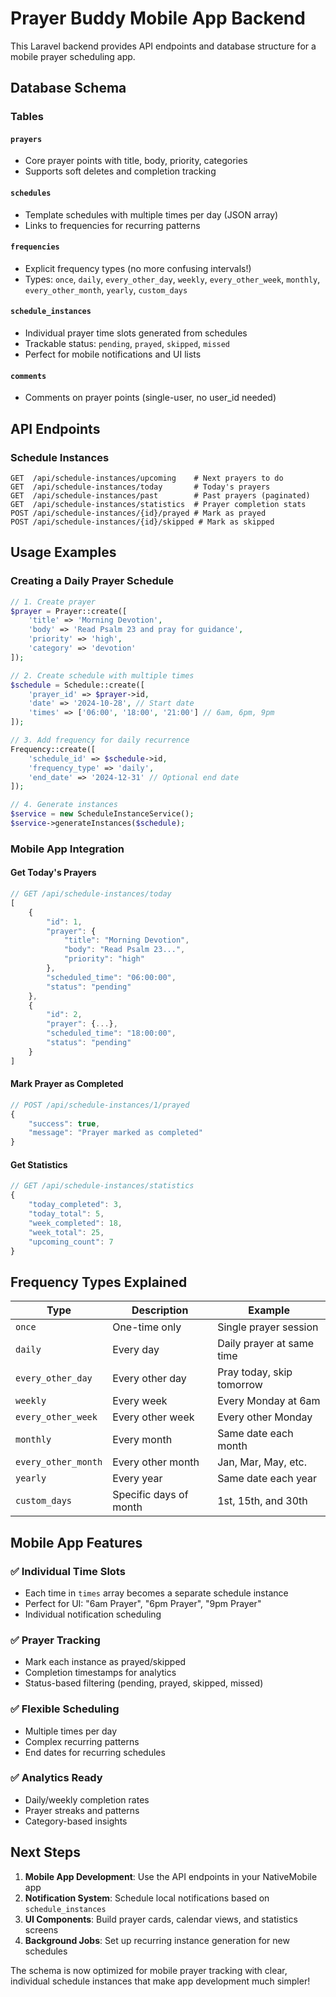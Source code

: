 # Prayer Buddy Mobile App Backend

This Laravel backend provides API endpoints and database structure for a mobile prayer scheduling app.

## Database Schema

### Tables

#### `prayers`
- Core prayer points with title, body, priority, categories
- Supports soft deletes and completion tracking

#### `schedules`
- Template schedules with multiple times per day (JSON array)
- Links to frequencies for recurring patterns

#### `frequencies`
- Explicit frequency types (no more confusing intervals!)
- Types: `once`, `daily`, `every_other_day`, `weekly`, `every_other_week`, `monthly`, `every_other_month`, `yearly`, `custom_days`

#### `schedule_instances`
- Individual prayer time slots generated from schedules
- Trackable status: `pending`, `prayed`, `skipped`, `missed`
- Perfect for mobile notifications and UI lists

#### `comments`
- Comments on prayer points (single-user, no user_id needed)

## API Endpoints

### Schedule Instances
```
GET  /api/schedule-instances/upcoming    # Next prayers to do
GET  /api/schedule-instances/today       # Today's prayers
GET  /api/schedule-instances/past        # Past prayers (paginated)
GET  /api/schedule-instances/statistics  # Prayer completion stats
POST /api/schedule-instances/{id}/prayed # Mark as prayed
POST /api/schedule-instances/{id}/skipped # Mark as skipped
```

## Usage Examples

### Creating a Daily Prayer Schedule
```php
// 1. Create prayer
$prayer = Prayer::create([
    'title' => 'Morning Devotion',
    'body' => 'Read Psalm 23 and pray for guidance',
    'priority' => 'high',
    'category' => 'devotion'
]);

// 2. Create schedule with multiple times
$schedule = Schedule::create([
    'prayer_id' => $prayer->id,
    'date' => '2024-10-28', // Start date
    'times' => ['06:00', '18:00', '21:00'] // 6am, 6pm, 9pm
]);

// 3. Add frequency for daily recurrence
Frequency::create([
    'schedule_id' => $schedule->id,
    'frequency_type' => 'daily',
    'end_date' => '2024-12-31' // Optional end date
]);

// 4. Generate instances
$service = new ScheduleInstanceService();
$service->generateInstances($schedule);
```

### Mobile App Integration

#### Get Today's Prayers
```javascript
// GET /api/schedule-instances/today
[
    {
        "id": 1,
        "prayer": {
            "title": "Morning Devotion",
            "body": "Read Psalm 23...",
            "priority": "high"
        },
        "scheduled_time": "06:00:00",
        "status": "pending"
    },
    {
        "id": 2,
        "prayer": {...},
        "scheduled_time": "18:00:00",
        "status": "pending"
    }
]
```

#### Mark Prayer as Completed
```javascript
// POST /api/schedule-instances/1/prayed
{
    "success": true,
    "message": "Prayer marked as completed"
}
```

#### Get Statistics
```javascript
// GET /api/schedule-instances/statistics
{
    "today_completed": 3,
    "today_total": 5,
    "week_completed": 18,
    "week_total": 25,
    "upcoming_count": 7
}
```

## Frequency Types Explained

| Type | Description | Example |
|------|-------------|---------|
| `once` | One-time only | Single prayer session |
| `daily` | Every day | Daily prayer at same time |
| `every_other_day` | Every other day | Pray today, skip tomorrow |
| `weekly` | Every week | Every Monday at 6am |
| `every_other_week` | Every other week | Every other Monday |
| `monthly` | Every month | Same date each month |
| `every_other_month` | Every other month | Jan, Mar, May, etc. |
| `yearly` | Every year | Same date each year |
| `custom_days` | Specific days of month | 1st, 15th, and 30th |

## Mobile App Features

### ✅ Individual Time Slots
- Each time in `times` array becomes a separate schedule instance
- Perfect for UI: "6am Prayer", "6pm Prayer", "9pm Prayer"
- Individual notification scheduling

### ✅ Prayer Tracking
- Mark each instance as prayed/skipped
- Completion timestamps for analytics
- Status-based filtering (pending, prayed, skipped, missed)

### ✅ Flexible Scheduling
- Multiple times per day
- Complex recurring patterns
- End dates for recurring schedules

### ✅ Analytics Ready
- Daily/weekly completion rates
- Prayer streaks and patterns
- Category-based insights

## Next Steps

1. **Mobile App Development**: Use the API endpoints in your NativeMobile app
2. **Notification System**: Schedule local notifications based on `schedule_instances`
3. **UI Components**: Build prayer cards, calendar views, and statistics screens
4. **Background Jobs**: Set up recurring instance generation for new schedules

The schema is now optimized for mobile prayer tracking with clear, individual schedule instances that make app development much simpler!
